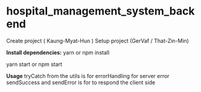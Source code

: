 # hospital_management_system_backend

Create project ( Kaung-Myat-Hun )
Setup project (GerVaf / That-Zin-Min)


**Install dependencies:**
yarn or npm install

yarn start or npm start

**Usage**
tryCatch from the utils is for errorHandling for server error 
sendSuccess and sendError is for to respond the client side 
